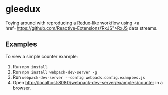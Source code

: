 gleedux
=======

Toying around with reproducing a <a href="https://github.com/rackt/redux">Redux</a>-like workflow using <a href=https://github.com/Reactive-Extensions/RxJS">RxJS</a> data streams.

## Examples

To view a simple counter example:

1. Run `npm install`.
1. Run `npm install webpack-dev-server -g`
1. Run `webpack-dev-server --config webpack.config.examples.js`
1. Open <http://localhost:8080/webpack-dev-server/examples/counter> in a browser.
